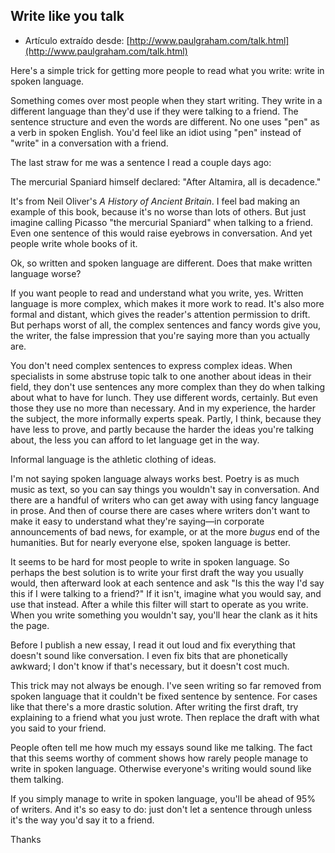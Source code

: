 Write like you talk
-------------------

- Artículo extraído desde:
 [http://www.paulgraham.com/talk.html](http://www.paulgraham.com/talk.html)

Here's a simple trick for getting more people to read what you write: write in
spoken language.

Something comes over most people when they start writing. They write in a
different language than they'd use if they were talking to a friend. The
sentence structure and even the words are different. No one uses "pen" as a
verb in spoken English. You'd feel like an idiot using "pen" instead of "write"
in a conversation with a friend.

The last straw for me was a sentence I read a couple days ago:

The mercurial Spaniard himself declared: "After Altamira, all is decadence."

It's from Neil Oliver's <em>A History of Ancient Britain</em>. I feel bad
making an example of this book, because it's no worse than lots of others. But
just imagine calling Picasso "the mercurial Spaniard" when talking to a friend.
Even one sentence of this would raise eyebrows in conversation. And yet people
write whole books of it.

Ok, so written and spoken language are different. Does that make written
language worse?

If you want people to read and understand what you write, yes. Written language
is more complex, which makes it more work to read. It's also more formal and
distant, which gives the reader's attention permission to drift. But perhaps
worst of all, the complex sentences and fancy words give you, the writer, the
false impression that you're saying more than you actually are.

You don't need complex sentences to express complex ideas. When specialists in
some abstruse topic talk to one another about ideas in their field, they don't
use sentences any more complex than they do when talking about what to have for
lunch. They use different words, certainly. But even those they use no more
than necessary. And in my experience, the harder the subject, the more
informally experts speak. Partly, I think, because they have less to prove, and
partly because the harder the ideas you're talking about, the less you can
afford to let language get in the way.

Informal language is the athletic clothing of ideas.

I'm not saying spoken language always works best. Poetry is as much music as
text, so you can say things you wouldn't say in conversation. And there are a
handful of writers who can get away with using fancy language in prose. And
then of course there are cases where writers don't want to make it easy to
understand what they're saying—in corporate announcements of bad news, for
example, or at the more *bugus* end of the humanities. But for nearly
everyone else, spoken language is better.

It seems to be hard for most people to write in spoken language. So perhaps the
best solution is to write your first draft the way you usually would, then
afterward look at each sentence and ask "Is this the way I'd say this if I were
talking to a friend?" If it isn't, imagine what you would say, and use that
instead. After a while this filter will start to operate as you write. When you
write something you wouldn't say, you'll hear the clank as it hits the page.

Before I publish a new essay, I read it out loud and fix everything that
doesn't sound like conversation. I even fix bits that are phonetically awkward;
I don't know if that's necessary, but it doesn't cost much.

This trick may not always be enough. I've seen writing so far removed from
spoken language that it couldn't be fixed sentence by sentence. For cases like
that there's a more drastic solution. After writing the first draft, try
explaining to a friend what you just wrote. Then replace the draft with what
you said to your friend.

People often tell me how much my essays sound like me talking. The fact that
this seems worthy of comment shows how rarely people manage to write in spoken
language. Otherwise everyone's writing would sound like them talking.

If you simply manage to write in spoken language, you'll be ahead of 95% of
writers. And it's so easy to do: just don't let a sentence through unless it's
the way you'd say it to a friend.

Thanks
